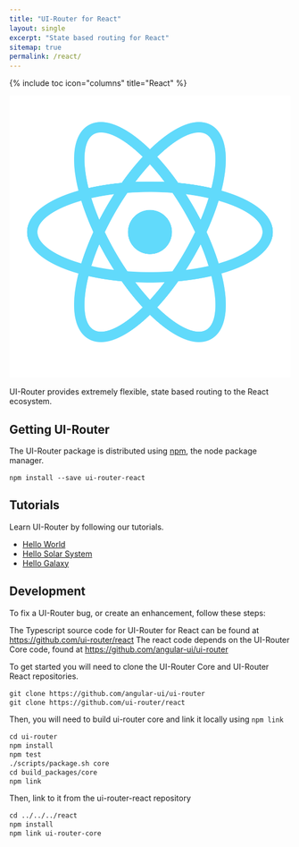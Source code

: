 ```yaml
---
title: "UI-Router for React"
layout: single
excerpt: "State based routing for React"
sitemap: true
permalink: /react/
---
```


{% include toc icon="columns" title="React" %}

<center>
<img src="/images/logos/react.png">
</center>

UI-Router provides extremely flexible, state based routing to the React ecosystem.

## Getting UI-Router

The UI-Router package is distributed using [npm](https://www.npmjs.com/), the node package manager.

```
npm install --save ui-router-react
```

## Tutorials

Learn UI-Router by following our tutorials.

- [Hello World](/tutorial/react/helloworld)
- [Hello Solar System](/tutorial/react/hellosolarsystem)
- [Hello Galaxy](/tutorial/react/hellogalaxy)
 
## Development

To fix a UI-Router bug, or create an enhancement, follow these steps: 

The Typescript source code for UI-Router for React can be found at <https://github.com/ui-router/react>
The react code depends on the UI-Router Core code, found at <https://github.com/angular-ui/ui-router>

To get started you will need to clone the UI-Router Core and UI-Router React repositories.

```
git clone https://github.com/angular-ui/ui-router
git clone https://github.com/ui-router/react
```

Then, you will need to build ui-router core and link it locally using `npm link`

```
cd ui-router
npm install
npm test
./scripts/package.sh core
cd build_packages/core
npm link
```

Then, link to it from the ui-router-react repository

```
cd ../../../react
npm install
npm link ui-router-core
```
